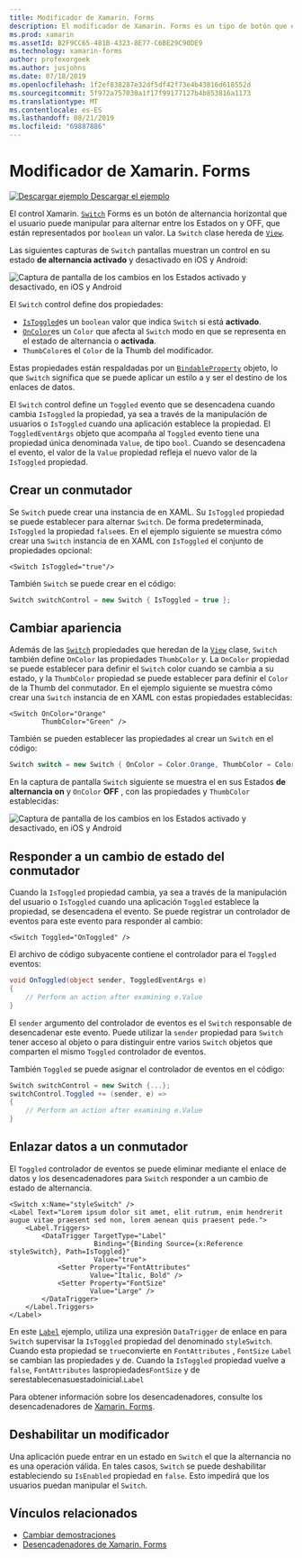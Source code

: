 ```yaml
---
title: Modificador de Xamarin. Forms
description: El modificador de Xamarin. Forms es un tipo de botón que el usuario puede manipular para alternar entre los Estados activado y desactivado. En este artículo se explica cómo usar la clase switch para mostrar un elemento de interfaz de usuario de alternancia.
ms.prod: xamarin
ms.assetId: B2F9CC65-481B-4323-8E77-C6BE29C90DE9
ms.technology: xamarin-forms
author: profexorgeek
ms.author: jusjohns
ms.date: 07/18/2019
ms.openlocfilehash: 1f2ef838287e32df5df42f73e4b43816d618552d
ms.sourcegitcommit: 5f972a757030a1f17f99177127b4b853816a1173
ms.translationtype: MT
ms.contentlocale: es-ES
ms.lasthandoff: 08/21/2019
ms.locfileid: "69887886"
---
```

# <a name="xamarinforms-switch"></a>Modificador de Xamarin. Forms

[![Descargar ejemplo](~/media/shared/download.png) Descargar el ejemplo](https://docs.microsoft.com/samples/xamarin/xamarin-forms-samples/userinterface-switchdemos/)

El control Xamarin. [`Switch`](xref:Xamarin.Forms.Switch) Forms es un botón de alternancia horizontal que el usuario puede manipular para alternar entre los Estados on y OFF, que están representados por `boolean` un valor. La `Switch` clase hereda de [`View`](xref:Xamarin.Forms.View).

Las siguientes capturas de `Switch` pantallas muestran un control en su estado **de alternancia activado** y desactivado en iOS y Android:

![Captura de pantalla de los cambios en los Estados activado y desactivado, en iOS y Android](switch-images/switch-states-default.png "Conmutadores en iOS y Android")

El `Switch` control define dos propiedades:

* [`IsToggled`](xref:Xamarin.Forms.Switch.IsToggled)es un `boolean` valor que indica `Switch` si está **activado**.
* [`OnColor`](xref:Xamarin.Forms.Switch.OnColor)es un `Color` que afecta al `Switch` modo en que se representa en el estado de alternancia o **activada**.
* `ThumbColor`es el `Color` de la Thumb del modificador.

Estas propiedades están respaldadas por un [`BindableProperty`](xref:Xamarin.Forms.BindableProperty) objeto, lo que `Switch` significa que se puede aplicar un estilo a y ser el destino de los enlaces de datos.

El `Switch` control define un `Toggled` evento que se desencadena cuando cambia `IsToggled` la propiedad, ya sea a través de la manipulación de usuarios o `IsToggled` cuando una aplicación establece la propiedad. El `ToggledEventArgs` objeto que acompaña al `Toggled` evento tiene una propiedad única denominada `Value`, de tipo `bool`. Cuando se desencadena el evento, el valor de la `Value` propiedad refleja el nuevo valor de la `IsToggled` propiedad.

## <a name="create-a-switch"></a>Crear un conmutador

Se `Switch` puede crear una instancia de en XAML. Su `IsToggled` propiedad se puede establecer para alternar `Switch`. De forma predeterminada, `IsToggled` la propiedad `false`es. En el ejemplo siguiente se muestra cómo crear una `Switch` instancia de en XAML con `IsToggled` el conjunto de propiedades opcional:

```xaml
<Switch IsToggled="true"/>
```

También `Switch` se puede crear en el código:

```csharp
Switch switchControl = new Switch { IsToggled = true };
```

## <a name="switch-appearance"></a>Cambiar apariencia

Además de las [`Switch`](xref:Xamarin.Forms.Switch) propiedades que heredan de la [`View`](xref:Xamarin.Forms.View) clase, `Switch` también define `OnColor` las propiedades `ThumbColor` y. La `OnColor` propiedad se puede establecer para definir el `Switch` color cuando se cambia a su estado, y la `ThumbColor` propiedad se puede establecer para definir el `Color` de la Thumb del conmutador. En el ejemplo siguiente se muestra cómo crear una `Switch` instancia de en XAML con estas propiedades establecidas:

```xaml
<Switch OnColor="Orange"
        ThumbColor="Green" />
```

También se pueden establecer las propiedades al crear un `Switch` en el código:

```csharp
Switch switch = new Switch { OnColor = Color.Orange, ThumbColor = Color.Green };
```

En la captura de pantalla `Switch` siguiente se muestra el en sus Estados **de alternancia on** y `OnColor` **OFF** , con las propiedades y `ThumbColor` establecidas:

![Captura de pantalla de los cambios en los Estados activado y desactivado, en iOS y Android](switch-images/switch-states-colors.png "Conmutadores en iOS y Android")

## <a name="respond-to-a-switch-state-change"></a>Responder a un cambio de estado del conmutador

Cuando la `IsToggled` propiedad cambia, ya sea a través de la manipulación del usuario o `IsToggled` cuando una aplicación `Toggled` establece la propiedad, se desencadena el evento. Se puede registrar un controlador de eventos para este evento para responder al cambio:

```xaml
<Switch Toggled="OnToggled" />
```

El archivo de código subyacente contiene el controlador para el `Toggled` eventos:

```csharp
void OnToggled(object sender, ToggledEventArgs e)
{
    // Perform an action after examining e.Value
}
```

El `sender` argumento del controlador de eventos es el `Switch` responsable de desencadenar este evento. Puede utilizar la `sender` propiedad para `Switch` tener acceso al objeto o para distinguir entre varios `Switch` objetos que comparten el mismo `Toggled` controlador de eventos.

También `Toggled` se puede asignar el controlador de eventos en el código:

```csharp
Switch switchControl = new Switch {...};
switchControl.Toggled += (sender, e) =>
{
    // Perform an action after examining e.Value
}
```

## <a name="data-bind-a-switch"></a>Enlazar datos a un conmutador

El `Toggled` controlador de eventos se puede eliminar mediante el enlace de datos y los desencadenadores para `Switch` responder a un cambio de estado de alternancia.

```xaml
<Switch x:Name="styleSwitch" />
<Label Text="Lorem ipsum dolor sit amet, elit rutrum, enim hendrerit augue vitae praesent sed non, lorem aenean quis praesent pede.">
    <Label.Triggers>
        <DataTrigger TargetType="Label"
                     Binding="{Binding Source={x:Reference styleSwitch}, Path=IsToggled}"
                     Value="true">
            <Setter Property="FontAttributes"
                    Value="Italic, Bold" />
            <Setter Property="FontSize"
                    Value="Large" />
        </DataTrigger>
    </Label.Triggers>
</Label>
```

En este [`Label`](xref:Xamarin.Forms.Label) ejemplo, utiliza una expresión `DataTrigger` de enlace en para `Switch` supervisar la `IsToggled` propiedad del denominado `styleSwitch`. Cuando esta propiedad se `true`convierte en `FontAttributes` , `FontSize` `Label` se cambian las propiedades y de. Cuando la `IsToggled` propiedad vuelve a `false`, `FontAttributes` laspropiedades`FontSize` y de serestablecenasuestadoinicial.`Label`

Para obtener información sobre los desencadenadores, consulte los desencadenadores de [Xamarin. Forms](~/xamarin-forms/app-fundamentals/triggers.md).

## <a name="disable-a-switch"></a>Deshabilitar un modificador

Una aplicación puede entrar en un estado en `Switch` el que la alternancia no es una operación válida. En tales casos, `Switch` se puede deshabilitar estableciendo su `IsEnabled` propiedad en `false`. Esto impedirá que los usuarios puedan manipular el `Switch`.

## <a name="related-links"></a>Vínculos relacionados

* [Cambiar demostraciones](https://docs.microsoft.com/samples/xamarin/xamarin-forms-samples/userinterface-switchdemos/)
* [Desencadenadores de Xamarin. Forms](~/xamarin-forms/app-fundamentals/triggers.md)
